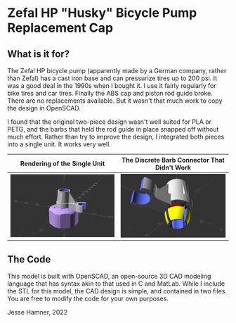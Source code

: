 # Zefal HP "Husky" Bicycle Pump Replacement Cap

## What is it for?

The Zefal HP bicycle pump (apparently made by a German company, rather than Zefal) has a cast iron base and can pressurize tires up to 200 psi. It was a good deal in the 1990s when I bought it. I use it fairly regularly for bike tires and car tires. Finally the ABS cap and piston rod guide broke. There are no replacements available. But it wasn't that much work to copy the design in OpenSCAD.

I found that the original two-piece design wasn't well suited for PLA or PETG, and the barbs that held the rod guide in place snapped off without much effort. Rather than try to improve the design, I integrated both pieces into a single unit. It works very well.

| Rendering of the Single Unit | The Discrete Barb Connector That Didn't Work |
| --- | --- |
| <img src="./images/zefal_hp_one_piece_pump_cap_side.png"> | <img src="./images/zefal_hp_rod_guide_and_hose_brace_original_barbs.png"> |

## The Code

This model is built with OpenSCAD, an open-source 3D CAD modeling language that has syntax akin to that used in C and MatLab.
While I include the STL for this model, the CAD design is simple, and contained in two files. 
You are free to modify the code for your own purposes.

Jesse Hamner, 2022

